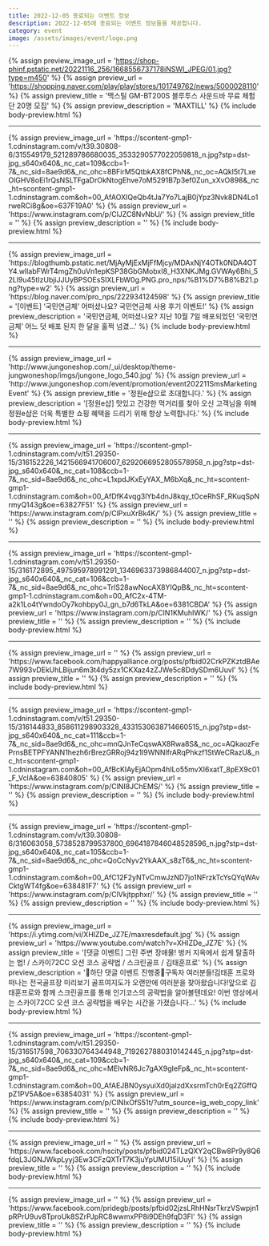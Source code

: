 ```yaml
---
title: 2022-12-05 종료되는 이벤트 정보
description: 2022-12-05에 종료되는 이벤트 정보들을 제공합니다.
category: event
image: /assets/images/event/logo.png
---
```

{% assign preview_image_url = 'https://shop-phinf.pstatic.net/20221116_256/1668556737178iNSWI_JPEG/01.jpg?type=m450' %}
{% assign preview_url = 'https://shopping.naver.com/play/play/stores/101749762/news/5000028110' %}
{% assign preview_title = '맥스틸 GM-BT200S 블루투스 사운드바 무료 체험단 20명 모집' %}
{% assign preview_description = 'MAXTILL' %}
{% include body-preview.html %}
<hr>{% assign preview_image_url = 'https://scontent-gmp1-1.cdninstagram.com/v/t39.30808-6/315549179_521289786680035_3533290577022059818_n.jpg?stp=dst-jpg_s640x640&amp;_nc_cat=109&amp;ccb=1-7&amp;_nc_sid=8ae9d6&amp;_nc_ohc=8BFirM5QtbkAX8fCPhN&amp;_nc_oc=AQkl5t7LxeOlGHV8oEi1rQsNSLTFgaDrOkNtogEhve7oM5291B7p3ef0Zun_xXvO898&amp;_nc_ht=scontent-gmp1-1.cdninstagram.com&amp;oh=00_AfAOXIQeQb4tJa7Yo7LajB0jYpz3Nvk8DN4Lo1rweRCi8g&amp;oe=637F19A0' %}
{% assign preview_url = 'https://www.instagram.com/p/ClJZC8NvNbU/' %}
{% assign preview_title = '' %}
{% assign preview_description = '' %}
{% include body-preview.html %}
<hr>{% assign preview_image_url = 'https://blogthumb.pstatic.net/MjAyMjExMjFfMjcy/MDAxNjY4OTk0NDA4OTY4.wlIabFWrT4mgZh0uVn1epKSP38GbGMobxI8_H3XNKJMg.GVWAy6Bhi_52Ll9u45tIzUbjiJJUyBPSOEsSIXLFbW0g.PNG.pro_nps/%B1%D7%B8%B21.png?type=w2' %}
{% assign preview_url = 'https://blog.naver.com/pro_nps/222934124598' %}
{% assign preview_title = '[이벤트] &lsquo;국민연금체&rsquo; 어떠셨나요? 국민연금체 사용 후기 이벤트!' %}
{% assign preview_description = '국민연금체, 어떠셨나요? 지난 10월 7일 배포되었던 &lsquo;국민연금체&rsquo; 어느 덧 배포 된지 한 달을 훌쩍 넘겼...' %}
{% include body-preview.html %}
<hr>{% assign preview_image_url = 'http://www.jungoneshop.com/_ui/desktop/theme-jungwoneshop/imgs/jungone_logo_540.jpg' %}
{% assign preview_url = 'http://www.jungoneshop.com/event/promotion/event202211SmsMarketingEvent' %}
{% assign preview_title = '정원e샵으로 초대합니다.' %}
{% assign preview_description = '[정원e샵] 맛있고 건강한 먹거리를 찾아 오신 고객님을 위해 정원e샵은 더욱 특별한 쇼핑 혜택을 드리기 위해 항상 노력합니다.' %}
{% include body-preview.html %}
<hr>{% assign preview_image_url = 'https://scontent-gmp1-1.cdninstagram.com/v/t51.29350-15/316152226_1421566941706007_6292066952805578958_n.jpg?stp=dst-jpg_s640x640&amp;_nc_cat=108&amp;ccb=1-7&amp;_nc_sid=8ae9d6&amp;_nc_ohc=L1xpdJKxEyYAX_M6bXq&amp;_nc_ht=scontent-gmp1-1.cdninstagram.com&amp;oh=00_AfDfK4vqg3lYb4dnJ8kqy_tOceRhSF_RKuqSpNrmyQ143g&amp;oe=63827F51' %}
{% assign preview_url = 'https://www.instagram.com/p/ClPxuXrBk4K/' %}
{% assign preview_title = '' %}
{% assign preview_description = '' %}
{% include body-preview.html %}
<hr>{% assign preview_image_url = 'https://scontent-gmp1-1.cdninstagram.com/v/t51.29350-15/316172895_497595978991291_1346963373986844007_n.jpg?stp=dst-jpg_s640x640&amp;_nc_cat=106&amp;ccb=1-7&amp;_nc_sid=8ae9d6&amp;_nc_ohc=TrlS28awNocAX8YIQpB&amp;_nc_ht=scontent-gmp1-1.cdninstagram.com&amp;oh=00_AfC2x-4TM-a2k1Lo4tYwndoOy7kohbpy0J_gn_b7d6TkLA&amp;oe=6381CBDA' %}
{% assign preview_url = 'https://www.instagram.com/p/ClN1KMuhIWK/' %}
{% assign preview_title = '' %}
{% assign preview_description = '' %}
{% include body-preview.html %}
<hr>{% assign preview_image_url = '' %}
{% assign preview_url = 'https://www.facebook.com/happyalliance.org/posts/pfbid02CrkPZKztdBAe7W993vDEkUhLBijun6m3t4dy5zx1CKXaz4zZJWe5c8DdySDm6Uuvl' %}
{% assign preview_title = '' %}
{% assign preview_description = '' %}
{% include body-preview.html %}
<hr>{% assign preview_image_url = 'https://scontent-gmp1-1.cdninstagram.com/v/t51.29350-15/316144833_858611298903328_4331530638714660515_n.jpg?stp=dst-jpg_s640x640&amp;_nc_cat=111&amp;ccb=1-7&amp;_nc_sid=8ae9d6&amp;_nc_ohc=mnQJnTeCqswAX8Rwa8S&amp;_nc_oc=AQkaozFePrnsBETPFYANN1hezh6rBrezGRRoj94z1I9WNNlfrARqPhkzf1StWeCRazU&amp;_nc_ht=scontent-gmp1-1.cdninstagram.com&amp;oh=00_AfBcKIAyEjAOpm4hILo55mvXI6xatT_8pEX9c01_F_VclA&amp;oe=63840805' %}
{% assign preview_url = 'https://www.instagram.com/p/ClNI8JChEMS/' %}
{% assign preview_title = '' %}
{% assign preview_description = '' %}
{% include body-preview.html %}
<hr>{% assign preview_image_url = 'https://scontent-gmp1-1.cdninstagram.com/v/t39.30808-6/316063058_5738528799537800_6964187846048528596_n.jpg?stp=dst-jpg_s640x640&amp;_nc_cat=105&amp;ccb=1-7&amp;_nc_sid=8ae9d6&amp;_nc_ohc=QoCcNyv2YkAAX_s8zT6&amp;_nc_ht=scontent-gmp1-1.cdninstagram.com&amp;oh=00_AfC12F2yNTvCmwJzND7jo1NFrzkTcYsQYqWAvCktgWT4fg&amp;oe=638481F7' %}
{% assign preview_url = 'https://www.instagram.com/p/ClVkjtpphxr/' %}
{% assign preview_title = '' %}
{% assign preview_description = '' %}
{% include body-preview.html %}
<hr>{% assign preview_image_url = 'https://i.ytimg.com/vi/XHlZDe_JZ7E/maxresdefault.jpg' %}
{% assign preview_url = 'https://www.youtube.com/watch?v=XHlZDe_JZ7E' %}
{% assign preview_title = '[댓글 이벤트]  그린 주변 장애물! 벙커 지옥에서 쉽게 탈출하는 법! / 스카이72CC 오션 코스 공략법 / 스크린골프 / 김태훈프로' %}
{% assign preview_description = '📢하단 댓글 이벤트 진행중📢구독자 여러분들!김태훈 프로와 떠나는 전국골프장 미리보기 골프여지도가 오랜만에 여러분을 찾아왔습니다!앞으로 김태훈프로와 함께 스크린골프를 통해 인기코스의 공략법을 알아볼텐데요! 이번 영상에서는 스카이72CC 오션 코스 공략법을 배우는 시간을 가졌습니다...' %}
{% include body-preview.html %}
<hr>{% assign preview_image_url = 'https://scontent-gmp1-1.cdninstagram.com/v/t51.29350-15/316517598_706330764344948_7192627880310142445_n.jpg?stp=dst-jpg_s640x640&amp;_nc_cat=109&amp;ccb=1-7&amp;_nc_sid=8ae9d6&amp;_nc_ohc=MElvNR6Jc7gAX9gIeFp&amp;_nc_ht=scontent-gmp1-1.cdninstagram.com&amp;oh=00_AfAEJBN0ysyuiXd0jalzdXxsrmTch0rEq2ZGffQpZ1PV5A&amp;oe=63854031' %}
{% assign preview_url = 'https://www.instagram.com/p/ClNlxOfS51t/?utm_source=ig_web_copy_link' %}
{% assign preview_title = '' %}
{% assign preview_description = '' %}
{% include body-preview.html %}
<hr>{% assign preview_image_url = '' %}
{% assign preview_url = 'https://www.facebook.com/hscity/posts/pfbid024TLzQXY2qCBw8Pr9y8Q6fdqL3JGNJWkpLyyj3Ew3CFzQXTrT7K3juYpUMU15iUuyl' %}
{% assign preview_title = '' %}
{% assign preview_description = '' %}
{% include body-preview.html %}
<hr>{% assign preview_image_url = '' %}
{% assign preview_url = 'https://www.facebook.com/pridegb/posts/pfbid02jzsLRhHNsrTkrzVSwpjn1pRPrU9uv8TproUk8SZrPJpRC8wwmxPP8i9DEh9fqD3Fl' %}
{% assign preview_title = '' %}
{% assign preview_description = '' %}
{% include body-preview.html %}